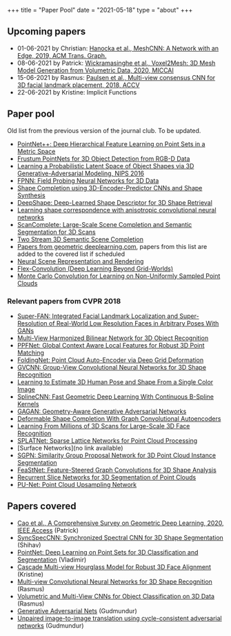 +++
title = "Paper Pool"
date = "2021-05-18"
type = "about"
+++

## Upcoming papers

* 01-06-2021 by Christian: [Hanocka et al., MeshCNN: A Network with an Edge, 2019, ACM Trans. Graph.](https://arxiv.org/pdf/1809.05910.pdf)
* 08-06-2021 by Patrick: [Wickramasinghe et al., Voxel2Mesh: 3D Mesh Model Generation from Volumetric Data, 2020, MICCAI](https://arxiv.org/pdf/1912.03681.pdf)
* 15-06-2021 by Rasmus: [Paulsen et al., Multi-view consensus CNN for 3D facial landmark placement, 2018, ACCV](https://arxiv.org/pdf/1910.06007.pdf)
* 22-06-2021 by Kristine: Implicit Functions

## Paper pool

Old list from the previous version of the journal club. To be updated.

* [PointNet++: Deep Hierarchical Feature Learning on Point Sets in a Metric Space](http://papers.nips.cc/paper/7095-pointnet-deep-hierarchical-feature-learning-on-point-sets-in-a-metric-space.pdf)
* [Frustum PointNets for 3D Object Detection from RGB-D Data](https://arxiv.org/pdf/1711.08488.pdf)
* [Learning a Probabilistic Latent Space of Object Shapes via 3D Generative-Adversarial Modeling, NIPS 2016](http://3dgan.csail.mit.edu/)
* [FPNN: Field Probing Neural Networks for 3D Data](http://papers.nips.cc/paper/6416-fpnn-field-probing-neural-networks-for-3d-data.pdf)
* [Shape Completion using 3D-Encoder-Predictor CNNs and Shape Synthesis](http://openaccess.thecvf.com/content_cvpr_2017/papers/Dai_Shape_Completion_Using_CVPR_2017_paper.pdf)
* [DeepShape: Deep-Learned Shape Descriptor for 3D Shape Retrieval](https://ieeexplore.ieee.org/abstract/document/7526450/)
* [Learning shape correspondence with anisotropic convolutional neural networks](http://papers.nips.cc/paper/6045-learning-shape-correspondence-with-anisotropic-convolutional-neural-networks.pdf)
* [ScanComplete: Large-Scale Scene Completion and Semantic Segmentation for 3D Scans](https://arxiv.org/pdf/1712.10215.pdf)
* [Two Stream 3D Semantic Scene Completion](https://arxiv.org/pdf/1804.03550.pdf)
* [Papers from geometric deeplearning.com](http://www.geometricdeeplearning.com/), papers from this list are added to the covered list if scheduled
* [Neural Scene Representation and Rendering](https://deepmind.com/blog/neural-scene-representation-and-rendering/)
* [Flex-Convolution (Deep Learning Beyond Grid-Worlds)](https://arxiv.org/abs/1803.07289)
* [Monte Carlo Convolution for Learning on Non-Uniformly Sampled Point Clouds](https://arxiv.org/abs/1806.01759)

### Relevant papers from CVPR 2018

* [Super-FAN: Integrated Facial Landmark Localization and Super-Resolution of Real-World Low Resolution Faces in Arbitrary Poses With GANs](http://openaccess.thecvf.com/content_cvpr_2018/papers/Bulat_Super-FAN_Integrated_Facial_CVPR_2018_paper.pdf)
* [Multi-View Harmonized Bilinear Network for 3D Object Recognition](http://openaccess.thecvf.com/content_cvpr_2018/CameraReady/0142.pdf)
* [PPFNet: Global Context Aware Local Features for Robust 3D Point Matching](http://openaccess.thecvf.com/content_cvpr_2018/CameraReady/1025.pdf)
* [FoldingNet: Point Cloud Auto-Encoder via Deep Grid Deformation](http://openaccess.thecvf.com/content_cvpr_2018/CameraReady/1129.pdf)
* [GVCNN: Group-View Convolutional Neural Networks for 3D Shape Recognition](http://openaccess.thecvf.com/content_cvpr_2018/papers/Feng_GVCNN_Group-View_Convolutional_CVPR_2018_paper.pdf)
* [Learning to Estimate 3D Human Pose and Shape From a Single Color Image](http://openaccess.thecvf.com/content_cvpr_2018/CameraReady/3736.pdf)
* [SplineCNN: Fast Geometric Deep Learning With Continuous B-Spline Kernels](http://openaccess.thecvf.com/content_cvpr_2018/CameraReady/3827.pdf)
* [GAGAN: Geometry-Aware Generative Adversarial Networks](http://openaccess.thecvf.com/content_cvpr_2018/papers/Kossaifi_GAGAN_Geometry-Aware_Generative_CVPR_2018_paper.pdf)
* [Deformable Shape Completion With Graph Convolutional Autoencoders](http://openaccess.thecvf.com/content_cvpr_2018/CameraReady/0095.pdf)
* [Learning From Millions of 3D Scans for Large-Scale 3D Face Recognition](http://openaccess.thecvf.com/content_cvpr_2018/papers/Gilani_Learning_From_Millions_CVPR_2018_paper.pdf)
* [SPLATNet: Sparse Lattice Networks for Point Cloud Processing](http://openaccess.thecvf.com/content_cvpr_2018/CameraReady/0326.pdf)
* [Surface Networks](no link available)
* [SGPN: Similarity Group Proposal Network for 3D Point Cloud Instance Segmentation](http://openaccess.thecvf.com/content_cvpr_2018/CameraReady/0967.pdf)
* [FeaStNet: Feature-Steered Graph Convolutions for 3D Shape Analysis](http://openaccess.thecvf.com/content_cvpr_2018/CameraReady/2589.pdf)
* [Recurrent Slice Networks for 3D Segmentation of Point Clouds](http://openaccess.thecvf.com/content_cvpr_2018/CameraReady/2058.pdf)
* [PU-Net: Point Cloud Upsampling Network](http://openaccess.thecvf.com/content_cvpr_2018/CameraReady/1248.pdf)

## Papers covered

* [Cao et al., A Comprehensive Survey on Geometric Deep Learning, 2020, IEEE Access](https://ieeexplore.ieee.org/stamp/stamp.jsp?arnumber=9003285) (Patrick)
* [SyncSpecCNN: Synchronized Spectral CNN for 3D Shape Segmentation](http://openaccess.thecvf.com/content_cvpr_2017/papers/Yi_SyncSpecCNN_Synchronized_Spectral_CVPR_2017_paper.pdf) (Shihav)
* [PointNet: Deep Learning on Point Sets for 3D Classification and Segmentation](http://openaccess.thecvf.com/content_cvpr_2017/papers/Qi_PointNet_Deep_Learning_CVPR_2017_paper.pdf) (Vladimir)
* [Cascade Multi-view Hourglass Model for Robust 3D Face Alignment](https://ibug.doc.ic.ac.uk/media/uploads/documents/fg2018_3dalignment.pdf) (Kristine)
* [Multi-view Convolutional Neural Networks for 3D Shape Recognition](https://www.cv-foundation.org/openaccess/content_iccv_2015/papers/Su_Multi-View_Convolutional_Neural_ICCV_2015_paper.pdf) (Rasmus)
* [Volumetric and Multi-View CNNs for Object Classification on 3D Data](http://openaccess.thecvf.com/content_cvpr_2016/papers/Qi_Volumetric_and_Multi-View_CVPR_2016_paper.pdf) (Rasmus)
* [Generative Adversarial Nets](http://papers.nips.cc/paper/5423-generative-adversarial-nets.pdf) (Gudmundur)
* [Unpaired image-to-image translation using cycle-consistent adversarial networks](http://openaccess.thecvf.com/content_ICCV_2017/papers/Zhu_Unpaired_Image-To-Image_Translation_ICCV_2017_paper.pdf) (Gudmundur)
